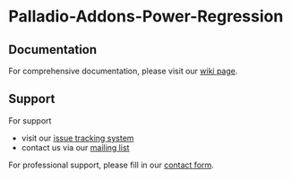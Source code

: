 # Palladio-Addons-Power-Regression

## Documentation
For comprehensive documentation, please visit our [wiki page](https://sdqweb.ipd.kit.edu/wiki/Power_Consumption_Profiler).

## Support
For support
* visit our [issue tracking system](https://palladio-simulator.com/jira)
* contact us via our [mailing list](https://lists.ira.uni-karlsruhe.de/mailman/listinfo/palladio-dev)

For professional support, please fill in our [contact form](http://www.palladio-simulator.com/about_palladio/support/).
